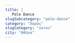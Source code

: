 ```yaml
---
title: |
   Pole Dance
slugSubcategory: "pole-dance"
category: "Χορός"
slugCategory: "xoros"
city: "Αθήνα"
---
```


